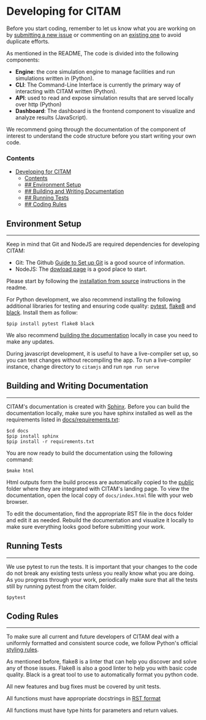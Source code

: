 # Developing for CITAM

Before you start coding, remember to let us know what you are working on by [submitting a new issue](https://github.com/corning-incorporated/citam/issues/new/choose) or commenting on an [existing one](https://github.com/corning-incorporated/citam/issues) to avoid duplicate efforts.

As mentioned in the README, The code is divided into the following components:
+ **Engine**: the core simulation engine to manage facilities and run simulations written in (Python).
+ **CLI**: The Command-Line Interface is currently the primary way of interacting with CITAM written (Python).
+ **API**: used to read and expose simulation results that are served locally over http (Python)
+ **Dashboard**: The dashboard is the frontend component to visualize and analyze results (JavaScript).

We recommend going through the documentation of the component of interest to understand the code structure before you start writing your own code.

### Contents
- [Developing for CITAM](#developing-for-citam)
    - [Contents](#contents)
  - [## Environment Setup](#-environment-setup)
  - [## Building and Writing Documentation](#-building-and-writing-documentation)
  - [## Running Tests](#-running-tests)
  - [## Coding Rules](#-coding-rules)


## Environment Setup
-------

Keep in mind that Git and NodeJS are required dependencies for developing CITAM:

* Git: The Github [Guide to Set up Git](https://docs.github.com/en/free-pro-team@latest/github/getting-started-with-github/set-up-git) is a good source of information.
* NodeJS: The [dowload page]((https://nodejs.org/en/download/) ) is a good place to start.

Please start by following the [installation from source](readme.md#from-source) instructions in the readme.

For Python development, we also recommend installing the following additional libraries for testing and ensuring code quality: [pytest](https://www.pytest.org), [flake8](https://flake8.pycqa.org/) and [black](https://github.com/psf/black). Install them as follow:

```
$pip install pytest flake8 black
```

We also recommend [building the documentation](#building-the-documentation) locally in case you need to make any updates.

During javascript development, it is useful to have a live-compiler
set up, so you can test changes without recompiling the app.
To run a live-compiler instance, change directory to `citamjs` and run
`npm run serve`

## Building and Writing Documentation
---------

CITAM's documentation is created with [Sphinx](https://www.sphinx-doc.org/). Before you can build the documentation locally, make sure you have sphinx installed as well as the requirements listed in [docs/requirements.txt](docs/requirements.txt):

```
$cd docs
$pip install sphinx
$pip install -r requirements.txt
```

You are now ready to build the documentation using the following command:

```
$make html
```

Html outputs form the build process are automatically copied to the [public](docs/) folder where they are integrated with CITAM's landing page. To view the documentation, open the local copy of `docs/index.html` file with your web browser.

To edit the documentation, find the appropriate RST file in the docs folder and edit it as needed. Rebuild the documentation and visualize it locally to make sure everything looks good before submitting your work.

## Running Tests
----
We use pytest to run the tests. It is important that your changes to the code do not break any existing tests unless you really know what you are doing. As you progress through your work, periodically make sure that all the tests still by running pytest from the citam folder.

```
$pytest
```

## Coding Rules
-----------
To make sure all current and future developers of CITAM deal with a uniformly formatted and consistent source code, we follow Python's official [styling rules](https://www.python.org/dev/peps/pep-0008/).

As mentioned before, flake8 is a linter that can help you discover and solve any of those issues. Flake8 is also a good linter to help you with basic code quality. Black is a great tool to use to automatically format you python code.

All new features and bug fixes must be covered by unit tests.

All functions must have appropriate docstrings in [RST format](https://www.python.org/dev/peps/pep-0287/)

All functions must have type hints for parameters and return values.

